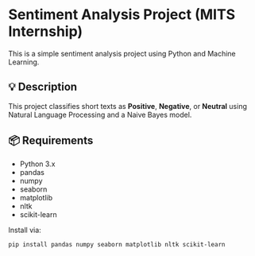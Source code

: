 # Sentiment Analysis Project (MITS Internship)

This is a simple sentiment analysis project using Python and Machine Learning.

## 💡 Description
This project classifies short texts as **Positive**, **Negative**, or **Neutral** using Natural Language Processing and a Naive Bayes model.

## 📦 Requirements
- Python 3.x
- pandas
- numpy
- seaborn
- matplotlib
- nltk
- scikit-learn

Install via:
```bash
pip install pandas numpy seaborn matplotlib nltk scikit-learn
